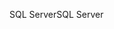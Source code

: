 <span data-ttu-id="c3c42-101">SQL Server</span><span class="sxs-lookup"><span data-stu-id="c3c42-101">SQL Server</span></span>